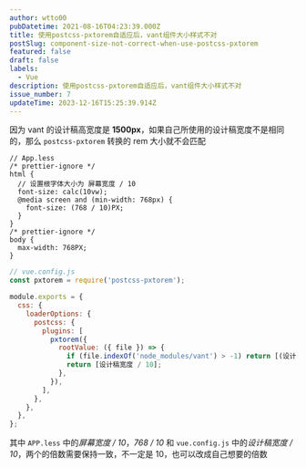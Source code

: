 ```yaml
---
author: wtto00
pubDatetime: 2021-08-16T04:23:39.000Z
title: 使用postcss-pxtorem自适应后，vant组件大小样式不对
postSlug: component-size-not-correct-when-use-postcss-pxtorem
featured: false
draft: false
labels:
  - Vue
description: 使用postcss-pxtorem自适应后，vant组件大小样式不对
issue_number: 7
updateTime: 2023-12-16T15:25:39.914Z
---
```


因为 vant 的设计稿高宽度是 **1500px**，如果自己所使用的设计稿宽度不是相同的，那么 `postcss-pxtorem` 转换的 rem 大小就不会匹配

```less
// App.less
/* prettier-ignore */
html {
  // 设置根字体大小为 屏幕宽度 / 10
  font-size: calc(10vw);
  @media screen and (min-width: 768px) {
    font-size: (768 / 10)PX;
  }
}
/* prettier-ignore */
body {
  max-width: 768PX;
}
```

```js
// vue.config.js
const pxtorem = require('postcss-pxtorem');

module.exports = {
  css: {
    loaderOptions: {
      postcss: {
        plugins: [
          pxtorem({
            rootValue: ({ file }) => {
              if (file.indexOf('node_modules/vant') > -1) return [(设计稿宽度 / 10) * (设计稿宽度 / 1500)];
              return [设计稿宽度 / 10];
            },
          }),
        ],
      },
    },
  },
};
```

其中 `APP.less` 中的*屏幕宽度 / 10*，_768 / 10_ 和 `vue.config.js` 中的*设计稿宽度 / 10*，两个的倍数需要保持一致，不一定是 10，也可以改成自己想要的倍数
